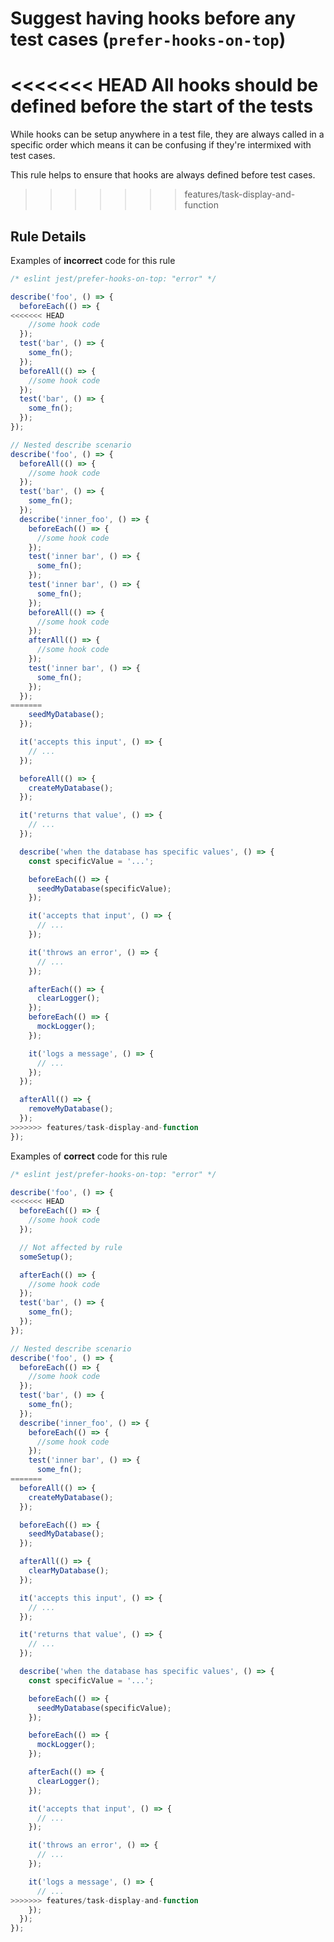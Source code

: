 # Suggest having hooks before any test cases (`prefer-hooks-on-top`)

<<<<<<< HEAD
All hooks should be defined before the start of the tests
=======
While hooks can be setup anywhere in a test file, they are always called in a
specific order which means it can be confusing if they're intermixed with test
cases.

This rule helps to ensure that hooks are always defined before test cases.
>>>>>>> features/task-display-and-function

## Rule Details

Examples of **incorrect** code for this rule

```js
/* eslint jest/prefer-hooks-on-top: "error" */

describe('foo', () => {
  beforeEach(() => {
<<<<<<< HEAD
    //some hook code
  });
  test('bar', () => {
    some_fn();
  });
  beforeAll(() => {
    //some hook code
  });
  test('bar', () => {
    some_fn();
  });
});

// Nested describe scenario
describe('foo', () => {
  beforeAll(() => {
    //some hook code
  });
  test('bar', () => {
    some_fn();
  });
  describe('inner_foo', () => {
    beforeEach(() => {
      //some hook code
    });
    test('inner bar', () => {
      some_fn();
    });
    test('inner bar', () => {
      some_fn();
    });
    beforeAll(() => {
      //some hook code
    });
    afterAll(() => {
      //some hook code
    });
    test('inner bar', () => {
      some_fn();
    });
  });
=======
    seedMyDatabase();
  });

  it('accepts this input', () => {
    // ...
  });

  beforeAll(() => {
    createMyDatabase();
  });

  it('returns that value', () => {
    // ...
  });

  describe('when the database has specific values', () => {
    const specificValue = '...';

    beforeEach(() => {
      seedMyDatabase(specificValue);
    });

    it('accepts that input', () => {
      // ...
    });

    it('throws an error', () => {
      // ...
    });

    afterEach(() => {
      clearLogger();
    });
    beforeEach(() => {
      mockLogger();
    });

    it('logs a message', () => {
      // ...
    });
  });

  afterAll(() => {
    removeMyDatabase();
  });
>>>>>>> features/task-display-and-function
});
```

Examples of **correct** code for this rule

```js
/* eslint jest/prefer-hooks-on-top: "error" */

describe('foo', () => {
<<<<<<< HEAD
  beforeEach(() => {
    //some hook code
  });

  // Not affected by rule
  someSetup();

  afterEach(() => {
    //some hook code
  });
  test('bar', () => {
    some_fn();
  });
});

// Nested describe scenario
describe('foo', () => {
  beforeEach(() => {
    //some hook code
  });
  test('bar', () => {
    some_fn();
  });
  describe('inner_foo', () => {
    beforeEach(() => {
      //some hook code
    });
    test('inner bar', () => {
      some_fn();
=======
  beforeAll(() => {
    createMyDatabase();
  });

  beforeEach(() => {
    seedMyDatabase();
  });

  afterAll(() => {
    clearMyDatabase();
  });

  it('accepts this input', () => {
    // ...
  });

  it('returns that value', () => {
    // ...
  });

  describe('when the database has specific values', () => {
    const specificValue = '...';

    beforeEach(() => {
      seedMyDatabase(specificValue);
    });

    beforeEach(() => {
      mockLogger();
    });

    afterEach(() => {
      clearLogger();
    });

    it('accepts that input', () => {
      // ...
    });

    it('throws an error', () => {
      // ...
    });

    it('logs a message', () => {
      // ...
>>>>>>> features/task-display-and-function
    });
  });
});
```
